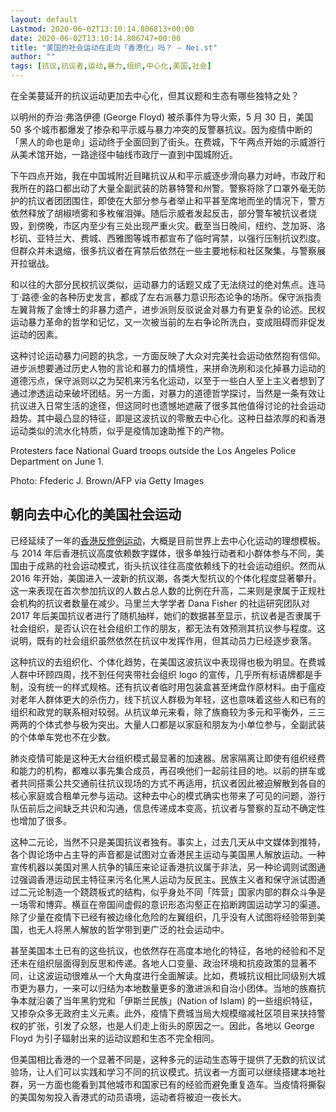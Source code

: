 ```yaml
---
layout: default
Lastmod: 2020-06-02T13:10:14.806813+00:00
date: 2020-06-02T13:10:14.806747+00:00
title: "美国的社会运动在走向「香港化」吗？ – Nei.st"
author: ""
tags: [抗议,抗议者,运动,暴力,组织,中心化,美国,社会]
---
```


在全美蔓延开的抗议运动更加去中心化，但其议题和生态有哪些独特之处？

以明州的乔治·弗洛伊德 (George Floyd) 被杀事件为导火索，5 月 30 日，美国 50 多个城市都爆发了掺杂和平示威与暴力冲突的反警暴抗议。因为疫情中断的「黑人的命也是命」运动终于全面回到了街头。在费城，下午两点开始的示威游行从美术馆开始，一路途径中轴线市政厅一直到中国城附近。

下午四点开始，我在中国城附近目睹抗议从和平示威逐步滑向暴力对峙，市政厅和我所在的路口都出动了大量全副武装的防暴特警和州警。警察将除了口罩外毫无防护的抗议者团团围住，即使在大部分参与者举止和平甚至席地而坐的情况下，警方依然释放了胡椒喷雾和多枚催泪弹。随后示威者发起反击，部分警车被抗议者烧毁，到傍晚，市区内至少有三处出现严重火灾。截至当日晚间，纽约、芝加哥、洛杉矶、亚特兰大、费城、西雅图等城市都宣布了临时宵禁，以强行压制抗议烈度。但群众并未退缩，很多抗议者在宵禁后依然在一些主要地标和社区聚集，与警察展开拉锯战。

和以往的大部分民权抗议类似，运动暴力的话题又成了无法绕过的绝对焦点。连马丁·路德·金的各种历史发言，都成了左右派暴力意识形态论争的场所。保守派指责左翼背叛了金博士的非暴力遗产，进步派则反驳说金对暴力有更复杂的论述。民权运动暴力革命的哲学和记忆，又一次被当前的左右争论所洗白，变成阻碍而非促发运动的因素。

这种讨论运动暴力问题的执念，一方面反映了大众对完美社会运动依然抱有信仰。进步派想要通过历史人物的言论和暴力的情境性，来拼命洗刷和淡化掉暴力运动的道德污点，保守派则以之为契机来污名化运动，以至于一些白人至上主义者想到了通过渗透运动来破坏团结。另一方面，对暴力的道德哲学探讨，当然是一条有效让抗议进入日常生活的途径，但这同时也遗憾地遮蔽了很多其他值得讨论的社会运动趋势。其中最凸显的特征，即是这波抗议的零散去中心化。这种日益浓厚的和香港运动类似的流水化特质，似乎是疫情加速助推下的产物。

Protesters face National Guard troops outside the Los Angeles Police Department on June 1.

Photo: Ffederic J. Brown/AFP via Getty Images

朝向去中心化的美国社会运动
-------------

已经延续了一年的[香港反修例运动](https://nei.st/tag/hong-kong-protests)，大概是目前世界上去中心化运动的理想模板。与 2014 年后香港抗议高度依赖数字媒体，很多单独行动者和小群体参与不同，美国由于成熟的社会运动模式，街头抗议往往高度依赖线下的社会运动组织。然而从 2016 年开始，美国进入一波新的抗议潮，各类大型抗议的个体化程度显著攀升。这一来表现在首次参加抗议的人数占总人数的比例在升高，二来则是隶属于正规社会机构的抗议者数量在减少。马里兰大学学者 Dana Fisher 的社运研究团队对 2017 年后美国抗议者进行了随机抽样，她们的数据甚至显示，抗议者是否隶属于社会组织，是否认识在社会组织工作的朋友，都无法有效预测其抗议参与程度。这说明，既有的社会组织虽然依然在抗议中发挥作用，但其动员力已经逐步衰落。

这种抗议的去组织化、个体化趋势，在美国这波抗议中表现得也极为明显。在费城人群中环顾四周，找不到任何夹带社会组织 logo 的宣传，几乎所有标语牌都是手制，没有统一的样式规格。还有抗议者临时用包装盒甚至烤盘作原材料。由于瘟疫对老年人群体更大的杀伤力，线下抗议人群极为年轻，这也意味着这些人和已有的组织和政党的联系相对较弱。从抗议单元来看，除了族裔较为多元和平衡外，三三两两的个体式参与极为突出。大量人口都是以家庭和朋友为小单位参与，全副武装的个体单车党也不在少数。

肺炎疫情可能是这种无大台组织模式最显著的加速器。居家隔离让即使有组织经费和能力的机构，都难以事先集合成员，再召唤他们一起前往目的地。以前的拼车或者共同搭乘公共交通前往抗议现场的方式不再适用，抗议者因此被迫解散到各自的核心家庭或合租单元参与运动。这种去中心的模式确实也带来了可见的问题，游行队伍前后之间缺乏共识和沟通，信息传递成本变高，抗议者与警察的互动不确定性也增加了很多。

这种二元论，当然不只是美国抗议者独有。事实上，过去几天从中文媒体到推特，各个舆论场中占主导的声音都是试图对立香港民主运动与美国黑人解放运动。一种宣传机器以美国对黑人抗争的镇压来论证香港抗议属于非法，另一种论调则试图通过强调香港运动民主特征来污名化黑人运动为反民主。民族主义者和保守派试图通过二元论制造一个跷跷板式的结构，似乎身处不同「阵营」国家内部的群众斗争是一场零和博弈。横亘在帝国间虚假的意识形态沟壑正在掐断跨国运动学习的渠道。除了少量在疫情下已经有被边缘化危险的左翼组织，几乎没有人试图将经验带到美国，也无人将黑人解放的哲学带到更广泛的社会运动中。

甚至美国本土已有的这些抗议，也依然存在高度本地化的特征，各地的经验和不足还未在组织层面得到反思和传递。各地人口变量、政治环境和抗疫政策的显著不同，让这波运动很难从一个大角度进行全面解读。比如，费城抗议相比同级别大城市更为暴力，一来可以归结为本地数量更多的激进派和自治小团体。当地的族裔抗争本就沿袭了当年黑豹党和「伊斯兰民族」(Nation of Islam) 的一些组织特征，又掺杂众多无政府主义元素。此外，疫情下费城当局大规模缩减社区项目来扶持警权的扩张，引发了众怒，也是人们走上街头的原因之一。因此，各地以 George Floyd 为引子辐射出来的运动议题和生态不完全相同。

但美国相比香港的一个显著不同是，这种多元的运动生态等于提供了无数的抗议试验场，让人们可以实践和学习不同的抗议模式。抗议者一方面可以继续搭建本地社群，另一方面也能看到其他城市和国家已有的经验而避免重复造车。当疫情将撕裂的美国匆匆投入香港式的动员语境，运动者将被迫一夜长大。

